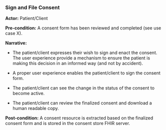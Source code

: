 ### Sign and File Consent

**Actor:** Patient/Client

**Pre-condition:**
A consent form has been reviewed and completed (see use case X).


**Narrative:**
- The patient/client expresses their wish to sign and enact the consent. The user experience provide a mechanism to ensure the patient is making this decision in an informed way (and not by accident).

- A proper user experience enables the patient/client to sign the consent form.

- The patient/client can see the change in the status of the consent to become active.

- The patient/client can review the finalized consent and download a human readable copy.

**Post-condition:**
A consent resource is extracted based on the finalized consent form and is stored in the consent store FHIR server.
